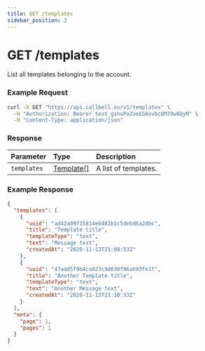 ```yaml
---
title: GET /templates
sidebar_position: 2
---
```


# GET /templates

List all templates belonging to the account.

### Example Request

```bash title=request.sh
curl -X GET "https://api.callbell.eu/v1/templates" \
  -H "Authorization: Bearer test_gshuPaZoeEG6ovbc8M79w0QyM" \
  -H "Content-Type: application/json"
```

### Response

| Parameter   | Type                                               | Description          |
| :---------- | :------------------------------------------------- | :------------------- |
| `templates` | [Template[]](/api_reference/object_types/template) | A list of templates. |

### Example Response

```json title=response.json
{
  "templates": [
    {
      "uuid": "ad42a09715814e6483b1c5debd6a2dbc",
      "title": "Template title",
      "templateType": "text",
      "text": "Message text",
      "createdAt": "2020-11-13T21:08:53Z"
    },
    {
      "uuid": "47aad5f9b4ca423c9d630f06ab93fe1f",
      "title": "Another Template title",
      "templateType": "text",
      "text": "Another Message text",
      "createdAt": "2020-11-13T21:10:33Z"
    }
  ],
  "meta": {
    "page": 1,
    "pages": 1
  }
}
```
